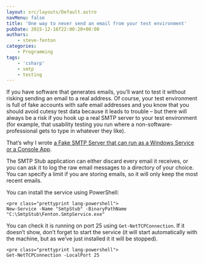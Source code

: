 ```yaml
---
layout: src/layouts/Default.astro
navMenu: false
title: 'One way to never send an email from your test environment'
pubDate: 2015-12-16T22:00:20+00:00
authors:
    - steve-fenton
categories:
    - Programming
tags:
    - 'csharp'
    - smtp
    - testing
---
```


If you have software that generates emails, you’ll want to test it without risking sending an email to a real address. Of course, your test environment is full of fake accounts with safe email addresses and you know that you should avoid cutesy test data because it leads to trouble – but there will always be a risk if you hook up a real SMTP server to your test environment (for example, that usability testing you run where a non-software-professional gets to type in whatever they like).

That’s why I wrote [a Fake SMTP Server that can run as a Windows Service or a Console App](https://github.com/Steve-Fenton/SmtpStub).

The SMTP Stub application can either discard every email it receives, or you can ask it to log the raw email messages to a directory of your choice. You can specify a limit if you are storing emails, so it will only keep the most recent emails.

You can install the service using PowerShell:

```
<pre class="prettyprint lang-powershell">
New-Service -Name "SmtpStub" -BinaryPathName "C:\SmtpStub\Fenton.SmtpService.exe"
```
You can check it is running on port 25 using `Get-NetTCPConnection`. If it doesn’t show, don’t forget to start the service (it will start automatically with the machine, but as we’ve just installed it it will be stopped).

```
<pre class="prettyprint lang-powershell">
Get-NetTCPConnection -LocalPort 25
```